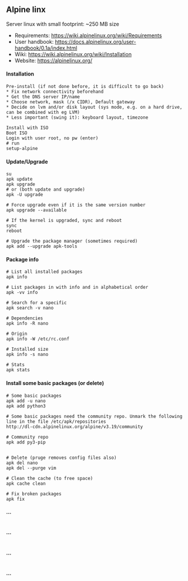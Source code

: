 ## Alpine linx
Server linux with small footprint: ~250 MB size<br>
* Requirements: https://wiki.alpinelinux.org/wiki/Requirements
* User handbook: https://docs.alpinelinux.org/user-handbook/0.1a/index.html
* Wiki: https://wiki.alpinelinux.org/wiki/Installation
* Website: https://alpinelinux.org/


#### Installation
```
Pre-install (if not done before, it is difficult to go back)
* Fix network connectivity beforehand
* Get the DNS server IP/name
* Choose network, mask (/x CIDR), Default gateway
* Decide on lvm and/or disk layout (sys mode, e.g. on a hard drive, can be combined with eg LVM)
* Less important (swing it): keyboard layout, timezone

Install with ISO
Boot ISO
Login with user root, no pw (enter)
# run
setup-alpine

```


#### Update/Upgrade
```
su
apk update
apk upgrade
# or (both update and upgrade)
apk -U upgrade

# Force upgrade even if it is the same version number
apk upgrade --available

# If the kernel is upgraded, sync and reboot
sync
reboot

# Upgrade the package manager (sometimes required)
apk add --upgrade apk-tools

```

#### Package info
```
# List all installed packages
apk info

# List packages in with info and in alphabetical order
apk -vv info

# Search for a specific
apk search -v nano

# Dependencies
apk info -R nano

# Origin
apk info -W /etc/rc.conf

# Installed size
apk info -s nano

# Stats
apk stats

```

#### Install some basic packages (or delete)
```
# Some basic packages
apk add -u nano
apk add python3

# Some basic packages need the community repo. Unmark the following line in the file /etc/apk/repositories
http://dl-cdn.alpinelinux.org/alpine/v3.19/community

# Community repo
apk add py3-pip


# Delete (pruge removes config files also)
apk del nano
apk del --purge vim

# Clean the cache (to free space)
apk cache clean

# Fix broken packages
apk fix
```


#### ...
```
```

#### ...
```
```

#### ...
```
```

#### ...
```
```



